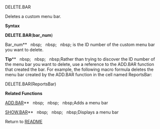 DELETE.BAR

Deletes a custom menu bar.

**Syntax**

**DELETE.BAR**(**bar\_num**)

Bar\_num**&nbsp;&nbsp;&nbsp;nbsp;&nbsp;&nbsp;&nbsp;nbsp;&nbsp;&nbsp;&nbsp;nbsp;&nbsp;is the ID number of the custom menu bar
you want to delete.

**Tip****&nbsp;&nbsp;&nbsp;nbsp;&nbsp;&nbsp;&nbsp;nbsp;&nbsp;&nbsp;&nbsp;nbsp;Rather than trying to discover the ID number of
the menu bar you want to delete, use a reference to the ADD.BAR function
that created the bar. For example, the following macro formula deletes
the menu bar created by the ADD.BAR function in the cell named
ReportsBar:

DELETE.BAR(ReportsBar)

**Related Functions**

[ADD.BAR](ADD.BAR.md)**&nbsp;&nbsp;&nbsp;nbsp;&nbsp;&nbsp;&nbsp;nbsp;&nbsp;&nbsp;&nbsp;nbsp;Adds a menu bar

[SHOW.BAR](SHOW.BAR.md)**&nbsp;&nbsp;&nbsp;nbsp;&nbsp;&nbsp;&nbsp;nbsp;&nbsp;&nbsp;&nbsp;nbsp;Displays a menu bar



Return to [README](README.md)


